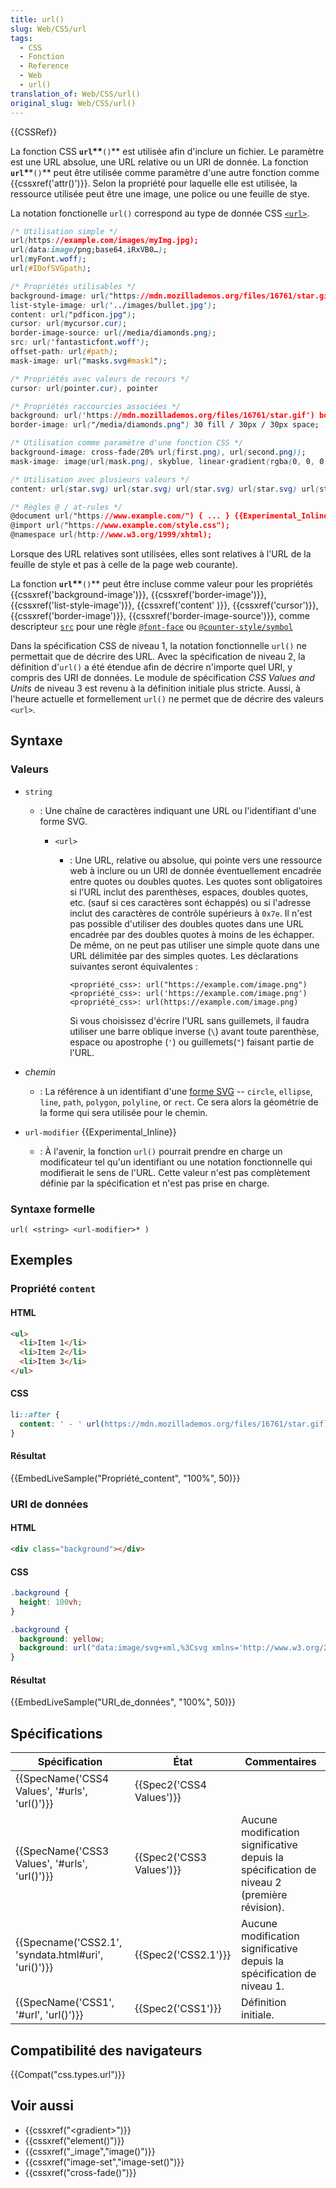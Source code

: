 ```yaml
---
title: url()
slug: Web/CSS/url
tags:
  - CSS
  - Fonction
  - Reference
  - Web
  - url()
translation_of: Web/CSS/url()
original_slug: Web/CSS/url()
---
```

{{CSSRef}}

La fonction CSS **`url`\*\***`()`** est utilisée afin d'inclure un fichier. Le paramètre est une URL absolue, une URL relative ou un URI de donnée. La fonction **`url`\***\*`()`** peut être utilisée comme paramètre d'une autre fonction comme {{cssxref('attr()')}}. Selon la propriété pour laquelle elle est utilisée, la ressource utilisée peut être une image, une police ou une feuille de stye.

La notation fonctionelle `url()` correspond au type de donnée CSS [`<url>`](</fr/docs/conflicting/Web/CSS/url()_168028c4e5edd9e19c061adb4b604d4f>).

```css
/* Utilisation simple */
url(https://example.com/images/myImg.jpg);
url(data:image/png;base64,iRxVB0…);
url(myFont.woff);
url(#IDofSVGpath);

/* Propriétés utilisables */
background-image: url("https://mdn.mozillademos.org/files/16761/star.gif");
list-style-image: url('../images/bullet.jpg');
content: url("pdficon.jpg");
cursor: url(mycursor.cur);
border-image-source: url(/media/diamonds.png);
src: url('fantasticfont.woff');
offset-path: url(#path);
mask-image: url("masks.svg#mask1");

/* Propriétés avec valeurs de recours */
cursor: url(pointer.cur), pointer

/* Propriétés raccourcies associées */
background: url('https://mdn.mozillademos.org/files/16761/star.gif') bottom right repeat-x blue;
border-image: url("/media/diamonds.png") 30 fill / 30px / 30px space;

/* Utilisation comme paramètre d'une fonction CSS */
background-image: cross-fade(20% url(first.png), url(second.png));
mask-image: image(url(mask.png), skyblue, linear-gradient(rgba(0, 0, 0, 1.0), transparent);

/* Utilisation avec plusieurs valeurs */
content: url(star.svg) url(star.svg) url(star.svg) url(star.svg) url(star.svg);

/* Règles @ / at-rules */
@document url("https://www.example.com/") { ... } {{Experimental_Inline}}
@import url("https://www.example.com/style.css");
@namespace url(http://www.w3.org/1999/xhtml);
```

Lorsque des URL relatives sont utilisées, elles sont relatives à l'URL de la feuille de style et pas à celle de la page web courante).

La fonction **`url`\*\***`()`\*\* peut être incluse comme valeur pour les propriétés {{cssxref('background-image')}}, {{cssxref('border-image')}}, {{cssxref('list-style-image')}}, {{cssxref('content' )}}, {{cssxref('cursor')}}, {{cssxref('border-image')}}, {{cssxref('border-image-source')}}, comme descripteur [`src`](/fr/docs/Web/CSS/@font-face/src) pour une règle [`@font-face`](/fr/docs/Web/CSS/@font-face) ou [`@counter-style/symbol`](/fr/docs/Web/CSS/@counter-style/symbols)

Dans la spécification CSS de niveau 1, la notation fonctionnelle `url()` ne permettait que de décrire des URL. Avec la spécification de niveau 2, la définition d'`url()` a été étendue afin de décrire n'importe quel URI, y compris des URI de données. Le module de spécification _CSS Values and Units_ de niveau 3 est revenu à la définition initiale plus stricte. Aussi, à l'heure actuelle et formellement `url()` ne permet que de décrire des valeurs `<url>`.

## Syntaxe

### Valeurs

- `string`

  - : Une chaîne de caractères indiquant une URL ou l'identifiant d'une forme SVG.

    - `<url>`

      - : Une URL, relative ou absolue, qui pointe vers une ressource web à inclure ou un URI de donnée éventuellement encadrée entre quotes ou doubles quotes. Les quotes sont obligatoires si l'URL inclut des parenthèses, espaces, doubles quotes, etc. (sauf si ces caractères sont échappés) ou si l'adresse inclut des caractères de contrôle supérieurs à `0x7e`. Il n'est pas possible d'utiliser des doubles quotes dans une URL encadrée par des doubles quotes à moins de les échapper. De même, on ne peut pas utiliser une simple quote dans une URL délimitée par des simples quotes. Les déclarations suivantes seront équivalentes :

            <propriété_css>: url("https://example.com/image.png")
            <propriété_css>: url('https://example.com/image.png')
            <propriété_css>: url(https://example.com/image.png)

        Si vous choisissez d'écrire l'URL sans guillemets, il faudra utiliser une barre oblique inverse (`\`) avant toute parenthèse, espace ou apostrophe (`'`) ou guillemets(`"`) faisant partie de l'URL.

- _chemin_
  - : La référence à un identifiant d'une [forme SVG](/en-US/docs/Web/SVG/Tutorial/Basic_Shapes) -- `circle`, `ellipse`, `line`, `path`, `polygon`, `polyline`, or `rect`. Ce sera alors la géométrie de la forme qui sera utilisée pour le chemin.
- `url-modifier` {{Experimental_Inline}}
  - : À l'avenir, la fonction `url()` pourrait prendre en charge un modificateur tel qu'un identifiant ou une notation fonctionnelle qui modifierait le sens de l'URL. Cette valeur n'est pas complètement définie par la spécification et n'est pas prise en charge.

### Syntaxe formelle

    url( <string> <url-modifier>* )

## Exemples

### Propriété `content`

#### HTML

```html
<ul>
  <li>Item 1</li>
  <li>Item 2</li>
  <li>Item 3</li>
</ul>
```

#### CSS

```css
li::after {
  content: ' - ' url(https://mdn.mozillademos.org/files/16761/star.gif);
}
```

#### Résultat

{{EmbedLiveSample("Propriété_content", "100%", 50)}}

### URI de données

#### HTML

```html
<div class="background"></div>
```

#### CSS

```css hidden
.background {
  height: 100vh;
}
```

```css
.background {
  background: yellow;
  background: url("data:image/svg+xml,%3Csvg xmlns='http://www.w3.org/2000/svg' width='90' height='45'%3E%3Cpath d='M10 10h60' stroke='%2300F' stroke-width='5'/%3E%3Cpath d='M10 20h60' stroke='%230F0' stroke-width='5'/%3E%3Cpath d='M10 30h60' stroke='red' stroke-width='5'/%3E%3C/svg%3E");
}
```

#### Résultat

{{EmbedLiveSample("URI_de_données", "100%", 50)}}

## Spécifications

| Spécification                                                        | État                             | Commentaires                                                                               |
| -------------------------------------------------------------------- | -------------------------------- | ------------------------------------------------------------------------------------------ |
| {{SpecName('CSS4 Values', '#urls', 'url()')}}         | {{Spec2('CSS4 Values')}} |                                                                                            |
| {{SpecName('CSS3 Values', '#urls', 'url()')}}         | {{Spec2('CSS3 Values')}} | Aucune modification significative depuis la spécification de niveau 2 (première révision). |
| {{Specname('CSS2.1', 'syndata.html#uri', 'uri()')}} | {{Spec2('CSS2.1')}}         | Aucune modification significative depuis la spécification de niveau 1.                     |
| {{SpecName('CSS1', '#url', 'url()')}}                     | {{Spec2('CSS1')}}         | Définition initiale.                                                                       |

## Compatibilité des navigateurs

{{Compat("css.types.url")}}

## Voir aussi

- {{cssxref("&lt;gradient&gt;")}}
- {{cssxref("element()")}}
- {{cssxref("_image","image()")}}
- {{cssxref("image-set","image-set()")}}
- {{cssxref("cross-fade()")}}
